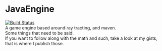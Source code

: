# JavaEngine
[![Build Status](https://travis-ci.com/InterestingBrainPoops/JavaEngine.svg?branch=master)](https://travis-ci.com/InterestingBrainPoops/JavaEngine)  
A game engine based around ray tracting, and maven.  
Some things that need to be said.  
If you want to follow along with the math and such, take a look at my gists, that is where I publish those.
